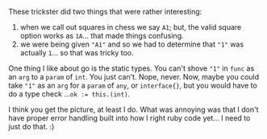 These trickster did two things that were rather interesting: 
1. when we call out squares in chess we say `A1`; but, the valid square option works as `1A`... that made things confusing. 
2. we were being given `"A1"` and so we had to determine that `"1"` was actually `1`... so that was tricky too. 

One thing I like about go is the static types. You can't shove `"1"` in `func` as an `arg` to a `param` of `int`. You just can't. Nope, never. Now, maybe you could take `"1"` as an `arg` for a `param` of `any`, or `interface{}`, but you would have to do a type check ...`ok := this.(int)`. 

I think you get the picture, at least I do. What was annoying was that I don't have proper error handling built into how I right ruby code yet... I need to just do that. :)
